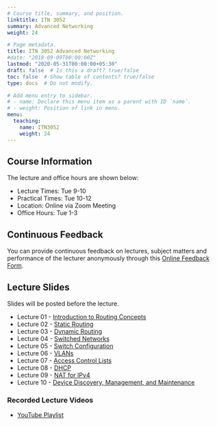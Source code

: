 ```yaml
---
# Course title, summary, and position.
linktitle: ITN 3052
summary: Advanced Networking
weight: 24

# Page metadata.
title: ITN 3052 Advanced Networking
#date: "2018-09-09T00:00:00Z"
lastmod: "2020-05-31T00:00:00+05:30"
draft: false  # Is this a draft? true/false
toc: false  # Show table of contents? true/false
type: docs  # Do not modify.

# Add menu entry to sidebar.
# - name: Declare this menu item as a parent with ID `name`.
# - weight: Position of link in menu.
menu:
  teaching:
    name: ITN3052
    weight: 24
---
```


## Course Information
The lecture and office hours are shown below:

- Lecture Times: Tue 9-10
- Practical Times: Tue 10-12
- Location: Online via Zoom Meeting
- Office Hours: Tue 1-3

## Continuous Feedback
You can provide continuous feedback on lectures, subject matters and performance of the lecturer anonymously through this [Online Feedback Form](https://goo.gl/forms/YB58B1ejBnye1wnB3).
 
## Lecture Slides
Slides will be posted before the lecture.

- Lecture 01 - [Introduction to Routing Concepts](https://academic.nimal.info/files/ITN3052_01_Routing_Concepts.pdf)
- Lecture 02 - [Static Routing](https://academic.nimal.info/files/ITN3052_02_Static_Routing.pdf)
- Lecture 03 - [Dynamic Routing](https://academic.nimal.info/files/ITN3052_03_Dynamic_Routing.pdf)
- Lecture 04 - [Switched Networks](https://academic.nimal.info/files/ITN3052_04_Switched_Networks.pdf)
- Lecture 05 - [Switch Configuration](https://academic.nimal.info/files/ITN3052_05_Switch_Configuration.pdf)
- Lecture 06 - [VLANs](https://academic.nimal.info/files/ITN3052_06_VLANs.pdf)
- Lecture 07 - [Access Control Lists](https://academic.nimal.info/files/ITN3052_07_ACL.pdf)
- Lecture 08 - [DHCP](https://academic.nimal.info/files/ITN3052_08_DHCP.pdf)
- Lecture 09 - [NAT for IPv4](https://academic.nimal.info/files/ITN3052_09_NAT.pdf)
- Lecture 10 - [Device Discovery, Management, and Maintenance](https://academic.nimal.info/files/ITN3052_10_Device.pdf)

### Recorded Lecture Videos

- [YouTube Playlist](https://www.youtube.com/playlist?list=PLvnDscyrIVpT_fcHqxx5jYxV3DR0rnrOr)
